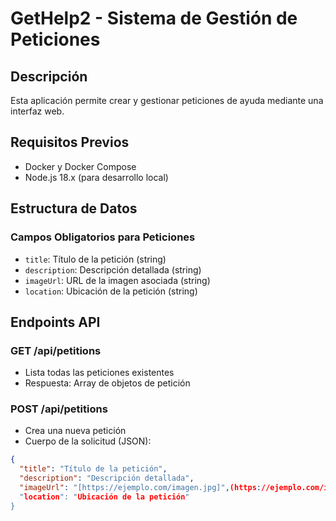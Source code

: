 # GetHelp2 - Sistema de Gestión de Peticiones

## Descripción
Esta aplicación permite crear y gestionar peticiones de ayuda mediante una interfaz web.

## Requisitos Previos
- Docker y Docker Compose
- Node.js 18.x (para desarrollo local)

## Estructura de Datos
### Campos Obligatorios para Peticiones
- `title`: Título de la petición (string)
- `description`: Descripción detallada (string)
- `imageUrl`: URL de la imagen asociada (string)
- `location`: Ubicación de la petición (string)

## Endpoints API
### GET /api/petitions
- Lista todas las peticiones existentes
- Respuesta: Array de objetos de petición

### POST /api/petitions
- Crea una nueva petición
- Cuerpo de la solicitud (JSON):
```json
{
  "title": "Título de la petición",
  "description": "Descripción detallada",
  "imageUrl": "[https://ejemplo.com/imagen.jpg]",(https://ejemplo.com/imagen.jpg",)
  "location": "Ubicación de la petición"
}
